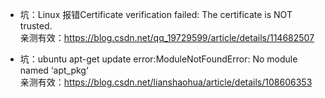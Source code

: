 - 坑：Linux 报错Certificate verification failed: The certificate is NOT trusted. \
亲测有效：https://blog.csdn.net/qq_19729599/article/details/114682507

- 坑：ubuntu apt-get update error:ModuleNotFoundError: No module named ‘apt_pkg‘ \
亲测有效：https://blog.csdn.net/lianshaohua/article/details/108606353

